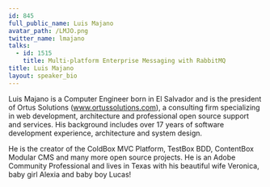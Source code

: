 ```yaml
---
id: 845
full_public_name: Luis Majano
avatar_path: /LMJO.png
twitter_name: lmajano
talks:
  - id: 1515
    title: Multi-platform Enterprise Messaging with RabbitMQ
title: Luis Majano
layout: speaker_bio
---
```



Luis Majano is a Computer Engineer born in El Salvador and is the president of Ortus Solutions (www.ortussolutions.com), a consulting firm specializing in web development, architecture and professional open source support and services.  His background includes over 17 years of software development experience, architecture and system design.

He is the creator of the ColdBox MVC Platform, TestBox BDD, ContentBox Modular CMS and many more open source projects.  He is an Adobe Community Professional and lives in Texas with his beautiful wife Veronica, baby girl Alexia and baby boy Lucas!